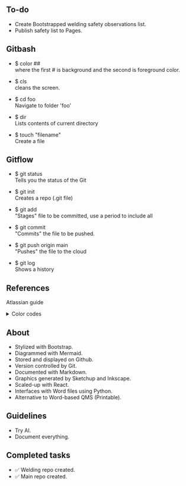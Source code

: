 ## To-do
- Create Bootstrapped welding safety observations list.
- Publish safety list to Pages.

## Gitbash
- $ color ## <br>
where the first # is background and the second is foreground color.<br>


- $ cls<br>
cleans the screen.<br>


- $ cd foo<br>
Navigate to folder 'foo'<br>


- $ dir<br>
Lists contents of current directory<br>

- $ touch "filename"<br>
Create a file

## Gitflow

- $ git status<br>
Tells you the status of the Git

- $ git init<br>
Creates a repo (.git file)

- $ git add<br>
"Stages" file to be committed, use a period to include all

- $ git commit<br>
"Commits" the file to be pushed.

- $ git push origin main<br>
"Pushes" the file to the cloud

- $ git log<br>
Shows a history

## References
Atlassian guide

<details>
<summary>Color codes</summary>
<br>

Character | Color
--- | ---
0	| Black
1	| Blue
2	| Green
3	| Aqua
4	| Red
5	| Purple
6	| Yellow
7	| White
8	| Gray
9	| Light blue
a	| Light green
b	| Light aqua
c	| Light red
d	| Light purple
e	| Light yellow
f	| Bright white
</details>


## About
- Stylized with Bootstrap.
- Diagrammed with Mermaid.
- Stored and displayed on Github.
- Version controlled by Git.
- Documented with Markdown.
- Graphics generated by Sketchup and Inkscape.
- Scaled-up with React.
- Interfaces with Word files using Python.
- Alternative to Word-based QMS (Printable).


## Guidelines
- Try AI.
- Document everything.

## Completed tasks
- ✅ Welding repo created.
- ✅ Main repo created.
